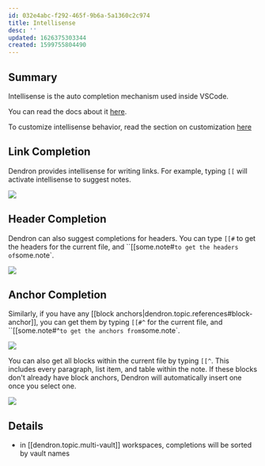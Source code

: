 ```yaml
---
id: 032e4abc-f292-465f-9b6a-5a1360c2c974
title: Intellisense
desc: ''
updated: 1626375303344
created: 1599755804490
---
```


## Summary

Intellisense is the auto completion mechanism used inside VSCode. 

You can read the docs about it [here](https://code.visualstudio.com/docs/editor/intellisense#_intellisense-features).

To customize intellisense behavior, read the section on customization [here](https://code.visualstudio.com/docs/editor/intellisense#_customizing-intellisense)


## Link Completion

Dendron provides intellisense for writing links. For example, typing `[[` will activate intellisense to suggest notes.

![](https://i.imgur.com/m6G8XE9.png)

## Header Completion

Dendron can also suggest completions for headers. You can type `[[#` to get the headers for the current file, and ``[[some.note#` to get the headers of `some.note`.

![](https://i.imgur.com/3PTNhdj.png)

## Anchor Completion

Similarly, if you have any [[block anchors|dendron.topic.references#block-anchor]], you can get them by typing `[[#^` for the current file, and ``[[some.note#^` to get the anchors from `some.note`.

![](https://i.imgur.com/SU20pQr.png)

You can also get all blocks within the current file by typing `[[^`. This includes every paragraph, list item, and table within the note. If these blocks don't already have block anchors, Dendron will automatically insert one once you select one.

<a href="https://www.loom.com/share/56f7bd5b95fb49d9844199efd91aea11"><img src="https://cdn.loom.com/sessions/thumbnails/56f7bd5b95fb49d9844199efd91aea11-with-play.gif"> </a>


## Details

- in [[dendron.topic.multi-vault]] workspaces, completions will be sorted by vault names
